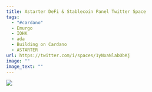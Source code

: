 ```yaml
---
title: Astarter DeFi & Stablecoin Panel Twitter Space
tags:
  - "#cardano"
  - Emurgo
  - IOHK
  - ada
  - Building on Cardano
  - ASTARTER
url: https://twitter.com/i/spaces/1yNxaNlabObKj
image: ""
image_text: ""
---
```


![](https://ucarecdn.com/55587e82-0707-4be5-8087-09b411bce968/)
